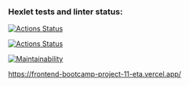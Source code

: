 ### Hexlet tests and linter status:
[![Actions Status](https://github.com/nevograd1613/frontend-bootcamp-project-11/workflows/hexlet-check/badge.svg)](https://github.com/nevograd1613/frontend-bootcamp-project-11/actions)

[![Actions Status](https://github.com/nevograd1613/frontend-bootcamp-project-11/workflows/Node/badge.svg)](https://github.com/nevograd1613/frontend-bootcamp-project-11/actions)


[![Maintainability](https://api.codeclimate.com/v1/badges/77ac8a9c9238a0eae2dd/maintainability)](https://codeclimate.com/github/nevograd1613/frontend-bootcamp-project-11/maintainability)



https://frontend-bootcamp-project-11-eta.vercel.app/